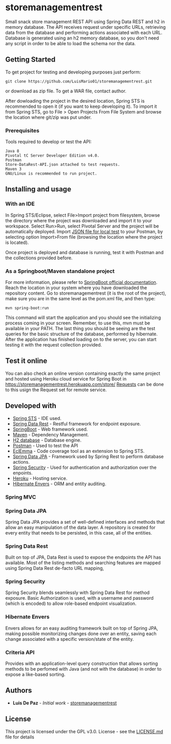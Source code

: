 # storemanagementrest
Small snack store management REST API using Spring Data REST and h2 in memory database.
The API receives request under specific URLs, retrieving data from the database and performing actions associated with each
URL.
Database is generated using an h2 memory database, so you don't need any script in order to be able to load the schema nor the data.

## Getting Started

To get project for testing and developing purposes just perform:

```
git clone https://github.com/LuisMario01/storemanagementrest.git
```

or download as zip file. To get a WAR file, contact author.

After dowloading the project in the desired location, Spring STS is recommended to open it (if you want to keep developing it).
To import it from Spring STS, go to File > Open Projects From File System and browse the location where git/zip was put under.

### Prerequisites
Tools required to develop or test the API:

```
Java 8
Pivotal tC Server Developer Edition v4.0.
Postman
Store-DataRest-API.json attached to test requests.
Maven 3 
GNU/Linux is recommended to run project.
```

## Installing and usage

### With an IDE
In Spring STS/Eclipse, select File>Import project from filesystem, browse the directory where the project was downloaded and 
import it to your workspace.
Select Run>Run, select Pivotal Server and the project will be automatically deployed.
Import [JSON file for local test](Requests-Locale.json) to your Postman, by selecting option Import>From file (browsing the location where the project is located).

Once project is deployed and database is running, test it with Postman and the collections provided before.

### As a Springboot/Maven standalone project
For more information, please refer to [SpringBoot official documentation](https://spring.io/guides/gs/spring-boot/).
Reach the location in your system where you have downloaded the repository content. Go to storemanagementrest (it is the root of the project), make sure you are in the same level as the pom.xml file, and then type:

```
mvn spring-boot:run
```
This command will start the application and you should see the initializing process coming in your screen. Remember, to use this, mvn must be available in your PATH. The last thing you should be seeing are the test queries for the basic structure of the database, performed by hibernate.
After the application has finished loading on to the server, you can start testing it with the request collection provided.

## Test it online
You can also check an online version containing exactly the same project and hosted using Heroku cloud service for Spring Boot in
https://storemanagementrest.herokuapp.com/store/
[Requests](Requests-Remote.json) can be done to this usign the Request set for remote service. 

## Developed with

* [Spring STS](https://spring.io/tools) - IDE used.
* [Spring Data Rest](https://docs.spring.io/spring-data/rest/docs/current/reference/html/) - Restful framework for endpoint exposure.
* [SpringBoot](https://spring.io/projects/spring-boot) - Web framework used.
* [Maven](https://maven.apache.org/) - Dependency Management.
* [H2 database](http://www.h2database.com/html/main.html) - Database engine.
* [Postman](https://www.getpostman.com/) - Used to test the API
* [EclEmma](https://www.eclemma.org/) - Code coverage tool as an extension to Spring STS.
* [Spring Data JPA](https://docs.spring.io/spring-data/jpa/docs/current/reference/html/) - Framework used by Spring Rest to perform database actions.
* [Spring Security](https://spring.io/projects/spring-security) - Used for authentication and authorization over the enpoints.
* [Heroku](https://storemanagementrest.herokuapp.com/store/) - Hosting service.
* [Hibernate Envers](http://hibernate.org/orm/envers/) - ORM and entity auditing. 


### Spring MVC
### Spring Data JPA
Spring Data JPA provides a set of well-defined interfaces and methods that allow an easy manipulation of the data layer. A repository
is created for every entity that needs to be persisted, in this case, all of the entities. 
### Spring Data Rest
Built on top of JPA, Data Rest is used to expose the endpoints the API has available. Most of the listing methods  and searching
features are mapped using Spring Data Rest de-facto URL mapping, 
### Spring Security
Spring Security blends seamlessly with Spring Data Rest for method exposure. Basic Authorization is used, with a username and password 
(which is encoded) to allow role-based endpoint visualization.
### Hibernate Envers
Envers allows for an easy auditing framework built on top of Spring JPA, making possible monitorizing changes done over an entity,
saving each change associated with a specific version/state of the entity. 
### Criteria API
Provides with an application-level query construction that allows sorting methods to be perfomed with Java (and not with the database) 
in order to expose a like-based sorting.

## Authors

* **Luis De Paz** - *Initial work* - [storemanagementrest](https://github.com/LuisMario01/storemanagementrest.git)

## License

This project is licensed under the GPL v3.0. License - see the [LICENSE.md](LICENSE.md) file for details


